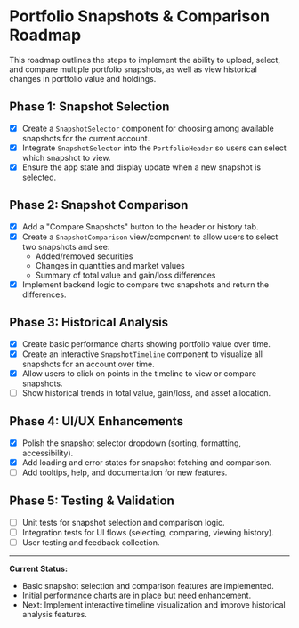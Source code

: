 # Portfolio Snapshots & Comparison Roadmap

This roadmap outlines the steps to implement the ability to upload, select, and compare multiple portfolio snapshots, as well as view historical changes in portfolio value and holdings.

## Phase 1: Snapshot Selection
- [x] Create a `SnapshotSelector` component for choosing among available snapshots for the current account.
- [x] Integrate `SnapshotSelector` into the `PortfolioHeader` so users can select which snapshot to view.
- [x] Ensure the app state and display update when a new snapshot is selected.

## Phase 2: Snapshot Comparison
- [x] Add a "Compare Snapshots" button to the header or history tab.
- [x] Create a `SnapshotComparison` view/component to allow users to select two snapshots and see:
    - Added/removed securities
    - Changes in quantities and market values
    - Summary of total value and gain/loss differences
- [x] Implement backend logic to compare two snapshots and return the differences.

## Phase 3: Historical Analysis
- [x] Create basic performance charts showing portfolio value over time.
- [x] Create an interactive `SnapshotTimeline` component to visualize all snapshots for an account over time.
- [x] Allow users to click on points in the timeline to view or compare snapshots.
- [ ] Show historical trends in total value, gain/loss, and asset allocation.

## Phase 4: UI/UX Enhancements
- [x] Polish the snapshot selector dropdown (sorting, formatting, accessibility).
- [x] Add loading and error states for snapshot fetching and comparison.
- [ ] Add tooltips, help, and documentation for new features.

## Phase 5: Testing & Validation
- [ ] Unit tests for snapshot selection and comparison logic.
- [ ] Integration tests for UI flows (selecting, comparing, viewing history).
- [ ] User testing and feedback collection.

---

**Current Status:**
- Basic snapshot selection and comparison features are implemented.
- Initial performance charts are in place but need enhancement.
- Next: Implement interactive timeline visualization and improve historical analysis features. 